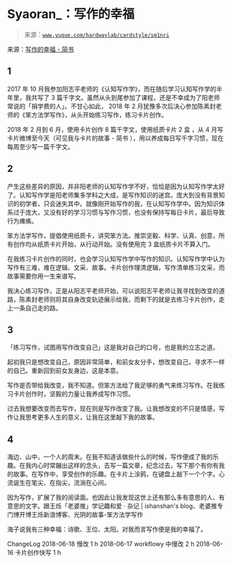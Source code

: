 # Syaoran_：写作的幸福

> 来源：[`www.yuque.com/hardwaylab/cardstyle/sm1nri`](https://www.yuque.com/hardwaylab/cardstyle/sm1nri)

<ne-quote id="u1ae4026d" data-lake-id="u1ae4026d">

来源：[写作的幸福 - 简书](https://www.jianshu.com/p/af4b508e99bf)</ne-quote> 

## 1

 

2017 年 10 月我参加阳志平老师的《认知写作学》，而在随后学习认知写作学的半年里，我共写了 3 篇千字文。虽然从头到尾参加了课程，还是不幸成为了阳老师常说的「捐学费的人」。不甘心如此， 2018 年 2 月犹豫多次后决心参加陈素封老师的《笨方法学写作》，从头开始练习写作，练习卡片创作。 

2018 年 2 月到 6 月，使用卡片创作 8 篇千字文，使用纸质卡片 2 盒 ，从 4 月写卡片微博至今天（可见我与卡片的故事 - 简书 ），用以养成每日写千字习惯，现在每周至少写一篇千字文。 

## 2

 

产生这些差异的原因，并非阳老师的认知写作学不好，恰恰是因为认知写作学太好了。认知写作学是阳老师集多学科之大成，是写作知识的迷宫。庞大到没有背景知识的初学者，只会迷失其中。就像刚开始写作的我，在认知写作学中。因为知识体系过于庞大，又没有好的学习习惯与写作习惯，也没有保持写每日卡片，最后导致行为瘫痪。 

笨方法学写作，提倡使用纸质卡，讲究笨方法。推崇坚毅、科学、认真、创意，所有创作均从纸质卡片开始，从行动开始。没有使用完 3 盒纸质卡片不算入门。 

在我练习卡片创作的同时，也会学习认知写作学中写作的知识。认知写作学中认为写作有三难，难在逻辑、文采、故事。卡片创作理清逻辑，写作清单练习文采，而故事需要你用一生来谱写。 

我决心练习写作，正是从阳志平老师开始，可以说阳志平老师让我寻找到改变的道路，陈素封老师则将其自身改变轨迹展示给我，而剩下的就是去练习卡片创作，走上一条自己走的路。 

## 3

 

「练习写作，试图用写作改变自己」这是我对自己的口号，也是我的立志之道。 

起初我只是想改变自己，原因非常简单，和前女友分手，想改变自己，寻求不一样的自己。重新回到前女友身边，这是本意。 

写作是否带给我改变，我不知道。但笨方法给了我足够的勇气来练习写作。在我练习卡片创作时，坚毅的力量让我养成写作习惯。 

过去我想要改变而去写作，现在则是写作改变了我。让我想改变的不只是情感，写作让我思考更多人生的意义，让我在这里敲下我的故事。 

## 4

 

海边、山中，一个人的周末。在我不知道该做些什么的时候，写作便成了我的乐趣。在我内心时常蹦出这样的念头，去写一篇文章，纪念过去，写下那个有你有我的故事。在写作中，享受创作的乐趣。在卡片上涂鸦，在键盘上敲下一个个字。心流诞生在笔尖、在指尖，流淌在心间。 

因为写作，扩展了我的阅读面。也因此让我发现这世上还有那么多有意思的人、有意思的文字。跟王烁「老婆推」学记趣和爱 · 杂记 | ishanshan's blog、老婆推专门博开博王烁新浪博客、光阴的故事-笨方法学写作 

海子说我有三种幸福：诗歌、王位、太阳。对我而言写作便是我的幸福了。 

ChangeLog 2018-06-18 慢改 1 h 2018-06-17 workflowy 中慢改 2 h 2018-06-16 卡片创作快写 1 h